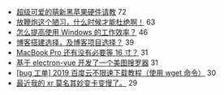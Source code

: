 - [超级可爱的萌新黑苹果硬件请教](https://www.v2ex.com/t/600631) 72
- [放鞭炮这个陋习，什么时候才能杜绝啊！](https://www.v2ex.com/t/600673) 63
- [怎么提高使用 Windows 的工作效率？](https://www.v2ex.com/t/600634) 46
- [博客搭建选择，及博客项目选择？](https://www.v2ex.com/t/600581) 39
- [MacBook Pro 还有没有必要等 16 寸？](https://www.v2ex.com/t/600662) 31
- [基于 electron-vue 开发了一个美图搜罗器](https://www.v2ex.com/t/600570) 31
- [[bug 工单] 2019 百度云不限速下载教程（使用 wget 命令）](https://www.v2ex.com/t/600571) 30
- [最近我的 xr 莫名其妙变卡变慢了。](https://www.v2ex.com/t/600620) 29